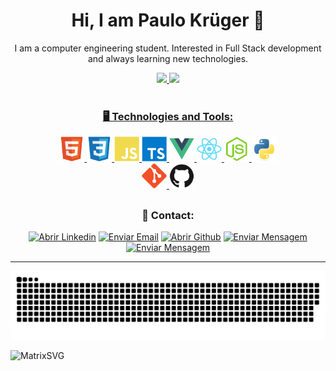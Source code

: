<h1 align="center">Hi, I am Paulo Krüger 👋</h1>
    
<!-- Badges
<a href="https://gitpod.io/#https://github.com/paulokrg/paulokrg"><img src="https://img.shields.io/badge/Gitpod-Ready--to--Code-blue?logo=gitpod" alt="Gitpod Ready-to-Code"/></a>
<a href="https://vercel.com/new/clone?repository-url=https://github.com/paulokrg/paulokrg"><img src="https://vercel.com/button" alt="Deploy with Vercel"/></a>
<a href="https://app.netlify.com/start/deploy?repository=https://github.com/paulokrg/paulokrg"><img src="https://www.netlify.com/img/deploy/button.svg" alt="Deploy to Netlify"></a>
-->

<p align="center">I am a computer engineering student. Interested in Full Stack development and always learning new technologies.</p>

<a href="https://github.com/paulokrg">
<div title="My Statistics" align="center">
    <img height="180em" src="https://github-readme-stats.vercel.app/api?username=paulokrg&show_icons=true&theme=algolia&include_all_commits=true&count_private=true"/>
    <img height="180em" src="https://github-readme-stats.vercel.app/api/top-langs/?username=paulokrg&layout=compact&langs_count=7&theme=algolia"/>
</div>

</br>

<h3 align="center">🖥️ Technologies and Tools:</h3>
<div style="display: inline_block" align="center">
  <code><img title="HTML5" alt="HTML Icon" width="40px" src="https://raw.githubusercontent.com/devicons/devicon/master/icons/html5/html5-original.svg"></code>
  <code><img title="CSS3" alt="CSS Icon" width="40px" src="https://raw.githubusercontent.com/devicons/devicon/master/icons/css3/css3-original.svg"></code>
  <code><img title="JavaScript" alt="Js Icon" width="40px" src="https://raw.githubusercontent.com/devicons/devicon/master/icons/javascript/javascript-plain.svg"></code>
  <code><img title="TypeScript" alt="Ts Icon" width="40px" src="https://raw.githubusercontent.com/devicons/devicon/master/icons/typescript/typescript-plain.svg"></code>
  <code><img title="Vue.js" alt="Vue Icon" width="40px" src="https://raw.githubusercontent.com/devicons/devicon/master/icons/vuejs/vuejs-original.svg"></code>
  <code><img title="React.js" alt="React Icon" width="40px" src="https://raw.githubusercontent.com/devicons/devicon/master/icons/react/react-original.svg"></code>
  <code><img title="Node.js" alt="NodeJs Icon" width="40px" src="https://raw.githubusercontent.com/devicons/devicon/master/icons/nodejs/nodejs-original.svg"></code>
  <code><img title="Python" alt="Python Icon" width="40px" src="https://raw.githubusercontent.com/devicons/devicon/master/icons/python/python-original.svg"></code>
  <br>
  <code><img title="Git" alt="Git Icon" width="40px" src="https://raw.githubusercontent.com/devicons/devicon/master/icons/git/git-original.svg"></code>
  <code><img title="Github" alt="Github Icon" width="40px" src="https://raw.githubusercontent.com/devicons/devicon/master/icons/github/github-original.svg"></code>
</div>
</a>

<h2></h2>

<h3 align="center">💬 Contact:</h3>
<div align="center">
  <!-- badge with white background -->
<!--
  <a href="https://www.linkedin.com/in/paulo-kruger-costa" target="_blank"><img title="Abrir Linkedin" src="https://img.shields.io/badge/-LinkedIn-%230077B5?style=for-the-badge&labelColor=white&logo=linkedin&logoColor=0e76a8" target="_blank"></a>
  <a href="mailto:paulo.krg.costa@gmail.com" target="_blank"><img title="Enviar Email" src="https://img.shields.io/badge/-Gmail-FF0000?style=for-the-badge&labelColor=white&logo=gmail&logoColor=FF0000" target="_blank"/></a>
  <a href="https://github.com/paulokrg" target="_blank"><img title="Abrir Github" src="https://img.shields.io/badge/GitHub-black?&style=for-the-badge&labelColor=white&logo=GitHub&logoColor=black"></a>
  <a href="https://wa.me/+5551985484654" target="_blank"><img title="Enviar Mensagem" src="https://img.shields.io/badge/-WhatsApp-25d366?style=for-the-badge&labelColor=white&logo=whatsapp&logoColor=25d366"/></a>
  <a href="https://t.me/+5551985484654" target="_blank"><img title="Enviar Mensagem" src="https://img.shields.io/badge/-Telegram-0088cc?style=for-the-badge&labelColor=white&logo=telegram&logoColor=white"/></a>
  <a href="https://www.youtube.com/" target="_blank"><img title="Abrir Youtube" src="https://img.shields.io/badge/YouTube-FF0000?style=for-the-badge&labelColor=white&logo=youtube&logoColor=FF0000" target="_blank"></a>
  <a href="https://instagram.com/" target="_blank"><img title="Abrir Instagram" src="https://img.shields.io/badge/-Instagram-%23E4405F?style=for-the-badge&labelColor=white&logo=instagram&logoColor=%23E4405F" target="_blank"></a>
  <a href="https://www.twitch.tv/" target="_blank"><img title="Abrir Twitch" src="https://img.shields.io/badge/Twitch-9146FF?style=for-the-badge&labelColor=white&logo=twitch&logoColor=9146FF" target="_blank"></a>
  <a href="https://discord.gg/" target="_blank"><img title="Abrir Discord" src="https://img.shields.io/badge/Discord-7289DA?style=for-the-badge&labelColor=white&logo=discord&logoColor=7289DA" target="_blank"></a>
-->
    
  <!-- badge with white logo -->
  <a href="https://www.linkedin.com/in/paulo-kruger-costa" target="_blank"><img title="Abrir Linkedin" src="https://img.shields.io/badge/-LinkedIn-%230077B5?style=for-the-badge&logo=linkedin&logoColor=white" target="_blank"></a>
  <a href="mailto:paulo.krg.costa@gmail.com" target="_blank"><img title="Enviar Email" src="https://img.shields.io/badge/-Gmail-FF0000?style=for-the-badge&logo=gmail&logoColor=white" target="_blank"/></a>
  <a href="https://github.com/Paulo-Krg" target="_blank"><img title="Abrir Github" src="https://img.shields.io/badge/GitHub-black?&style=for-the-badge&logo=GitHub&logoColor=white"></a>
  <a href="https://wa.me/+5551985484654" target="_blank"><img title="Enviar Mensagem" src="https://img.shields.io/badge/-WhatsApp-25d366?style=for-the-badge&logo=whatsapp&logoColor=white"/></a>
  <a href="https://t.me/+5551985484654" target="_blank"><img title="Enviar Mensagem" src="https://img.shields.io/badge/-Telegram-0088cc?style=for-the-badge&logo=telegram&logoColor=white"/></a>
<!--
  <a href="https://www.youtube.com/" target="_blank"><img title="Abrir Youtube" src="https://img.shields.io/badge/YouTube-FF0000?style=for-the-badge&logo=youtube&logoColor=white" target="_blank"></a>
  <a href="https://instagram.com/" target="_blank"><img title="Abrir Instagram" src="https://img.shields.io/badge/-Instagram-%23E4405F?style=for-the-badge&logo=instagram&logoColor=white" target="_blank"></a>
  <a href="https://www.twitch.tv/" target="_blank"><img title="Abrir Twitch" src="https://img.shields.io/badge/Twitch-9146FF?style=for-the-badge&logo=twitch&logoColor=white" target="_blank"></a>
  <a href="https://discord.gg/" target="_blank"><img title="Abrir Discord" src="https://img.shields.io/badge/Discord-7289DA?style=for-the-badge&logo=discord&logoColor=white" target="_blank"></a>
-->
    
  <!-- small flat square -->
<!--
  <a href="https://www.linkedin.com/in/paulo-kruger-costa" target="_blank"><img src="https://img.shields.io/badge/LinkedIn-%230077B5.svg?&style=flat-square&logo=linkedin&logoColor=white"></a>
  <a href="mailto:paulo.krg.costa@gmail.com" target="_blank"><img src="https://img.shields.io/badge/-Gmail-FF0000?style=flat-square&labelColor=FF0000&logo=gmail&logoColor=white"/></a>
  <a href="https://github.com/Paulo-Krg" target="_blank"><img src="https://img.shields.io/badge/GitHub-black?&style=flat-square&logo=GitHub&logoColor=white"></a>
  <a href="https://wa.me/+5551985484654" target="_blank"><img src="https://img.shields.io/badge/-WhatsApp-25d366?style=flat-square&labelColor=25d366&logo=whatsapp&logoColor=white"/></a>
  <a href="https://t.me/+5551985484654" target="_blank"><img src="https://img.shields.io/badge/-Telegram-0088cc?style=flat-square&labelColor=0088cc&logo=telegram&logoColor=white"/></a>
  <a href="https://www.youtube.com/" target="_blank"><img title="Abrir Youtube" src="https://img.shields.io/badge/YouTube-FF0000?style=flat-square&logo=youtube&logoColor=white" target="_blank"></a>
  <a href="https://instagram.com/" target="_blank"><img title="Abrir Instagram" src="https://img.shields.io/badge/-Instagram-%23E4405F?style=flat-square&logo=instagram&logoColor=white" target="_blank"></a>
  <a href="https://www.twitch.tv/" target="_blank"><img title="Abrir Twitch" src="https://img.shields.io/badge/Twitch-9146FF?style=flat-square&logo=twitch&logoColor=white" target="_blank"></a>
  <a href="https://discord.gg/" target="_blank"><img title="Abrir Discord" src="https://img.shields.io/badge/Discord-7289DA?style=flat-square&logo=discord&logoColor=white" target="_blank"></a>
-->
</div>

<!--
<div align="center">
  <a href="https://www.linkedin.com/in/paulo-kruger-costa" target="_blank"><img title="Abrir Linkedin" src="./linkedin.svg" target="_blank"></a>
  <a href="mailto:paulo.krg.costa@gmail.com" target="_blank"><img title="Enviar Email" src="./gmail.svg" target="_blank"></a>
</div>
-->

<hr>

![Snake animation](https://github.com/Paulo-Krg/Paulo-Krg/blob/output/github-contribution-grid-snake.svg)

![MatrixSVG](./matrix.svg)

<!-- IMAGES
<div align="center">
    <img src="https://super.abril.com.br/wp-content/uploads/2016/09/super_imggato_digitando_0.gif" width="350">
    <img src="./matrix.svg" width="100%">
</div>
-->

<!--
Here are some ideas to get you started:
- 🔭 I’m currently working on ...
- 🌱 I’m currently learning ...
-->
